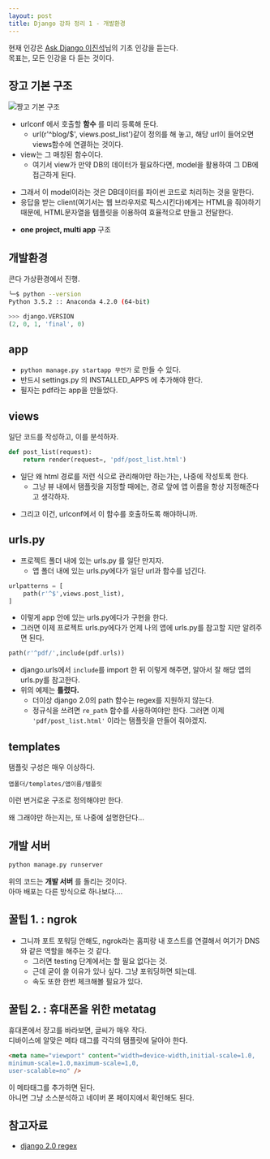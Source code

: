 ```yaml
---
layout: post
title: Django 강좌 정리 1 - 개발환경
---
```


현재 인강은 [Ask Django 이진석](https://nomade.kr)님의 기초 인강을 듣는다. <br>
목표는, 모든 인강을 다 듣는 것이다. <br>

## 장고 기본 구조
![짱고 기본 구조](https://i.imgur.com/dOi4wTV.png)
* urlconf 에서 호출할 **함수** 를 미리 등록해 둔다.
  - url(r'^blog/$', views.post_list')같이 정의를 해 놓고, 해당 url이 들어오면 views함수에 연결하는 것이다.
* view는 그 매칭된 함수이다.
  - 여기서 view가 만약 DB의 데이터가 필요하다면, model을 활용하여 그 DB에 접근하게 된다.
- 그래서 이 model이라는 것은 DB데이터를 파이썬 코드로 처리하는 것을 말한다.
- 응답을 받는 client(여기서는 웹 브라우저로 픽스시킨다)에게는 HTML을 줘야하기 때문에, HTML문자열을 템플릿을 이용하여 효율적으로 만들고 전달한다.
* **one project, multi app** 구조

## 개발환경
콘다 가상환경에서 진행.
```bash
╰─$ python --version                                                        2 ↵
Python 3.5.2 :: Anaconda 4.2.0 (64-bit)
```
```python
>>> django.VERSION
(2, 0, 1, 'final', 0)
```

## app
* ```python manage.py startapp 무언가```
로 만들 수 있다. <br>
* 반드시 settings.py 의 INSTALLED_APPS 에 추가해야 한다.
* 필자는 pdf라는 app을 만들었다.

## views
일단 코드를 작성하고, 이를 분석하자.
```python
def post_list(request):
    return render(request=, 'pdf/post_list.html')
```
* 일단 왜 html 경로를 저런 식으로 관리해야만 하는가는, 나중에 작성토록 한다.
  - 그냥 뷰 내에서 탬플릿을 지정할 때에는, 경로 앞에 앱 이름을 항상 지정해준다고 생각하자.
- 그리고 이건, urlconf에서 이 함수를 호출하도록 해야하니까.

## urls.py
* 프로젝트 폴더 내에 있는 urls.py 를 일단 만지자.
  - 앱 폴더 내에 있는 urls.py에다가 일단 url과 함수를 넘긴다.
```python
urlpatterns = [
    path(r'^$',views.post_list),
]
```
* 이렇게 app 안에 있는 urls.py에다가 구현을 한다.
* 그러면 이제 프로젝트 urls.py에다가 언제 나의 앱에 urls.py를 참고할 지만 알려주면 된다.
```python
path(r'^pdf/',include(pdf.urls))
```
* django.urls에서 ```include```를 import 한 뒤 이렇게 해주면, 알아서 잘 해당 앱의 urls.py를 참고한다.
* 위의 예제는 **틀렸다.**
  - 더이상 django 2.0의 path 함수는 regex를 지원하지 않는다.
  - 정규식을 쓰려면 ```re_path``` 함수를 사용하여야만 한다.
그러면 이제 ```'pdf/post_list.html'``` 이라는 탬플릿을 만들어 줘야겠지.

## templates
탬플릿 구성은 매우 이상하다. <br>
```
앱폴더/templates/앱이름/탬플릿
```
이런 번거로운 구조로 정의해야만 한다. <br>

왜 그래야만 하는지는, 또 나중에 설명한단다...

## 개발 서버
```python
python manage.py runserver
```
위의 코드는 **개발 서버** 를 돌리는 것이다. <br>
아마 배포는 다른 방식으로 하나보다....

## 꿀팁 1. : ngrok
* 그니까 포트 포워딩 안해도, ngrok라는 홈피랑 내 호스트를 연결해서 여기가 DNS와 같은 역할을 해주는 것 같다.
  - 그러면 testing 단계에서는 할 필요 없다는 것.
  - 근데 굳이 쓸 이유가 있나 싶다. 그냥 포워딩하면 되는데.
  - 속도 또한 한번 체크해볼 필요가 있다.

## 꿀팁 2. : 휴대폰을 위한 metatag
휴대폰에서 쟝고를 바라보면, 글씨가 매우 작다. <br>
디바이스에 알맞은 메타 태그를 각각의 탬플릿에 달아야 한다. <br>
```html
<meta name="viewport" content="width=device-width,initial-scale=1.0,
minimum-scale=1.0,maximum-scale=1,0,
user-scalable=no" />
```
이 메타태그를 추가하면 된다. <br>
아니면 그냥 소스분석하고 네이버 폰 페이지에서 확인해도 된다.

## 참고자료
* [django 2.0 regex](https://stackoverflow.com/questions/47661536/django-2-0-path-error-2-0-w001-has-a-route-that-contains-p-begins-wit)
